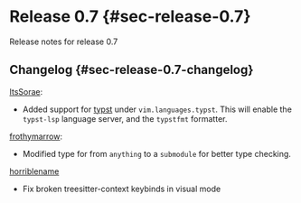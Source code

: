 # Release 0.7 {#sec-release-0.7}

Release notes for release 0.7

## Changelog {#sec-release-0.7-changelog}

[ItsSorae](https://github.com/ItsSorae):

- Added support for [typst](https://typst.app/) under `vim.languages.typst`.
  This will enable the `typst-lsp` language server, and the `typstfmt` formatter.

[frothymarrow](https://github.com/frothymarrow):

- Modified type for [](#opt-vim.visuals.fidget-nvim.setupOpts.progress.display.overrides)
  from `anything` to a `submodule` for better type checking.

[horriblename](https://github.com/horriblename)

- Fix broken treesitter-context keybinds in visual mode
